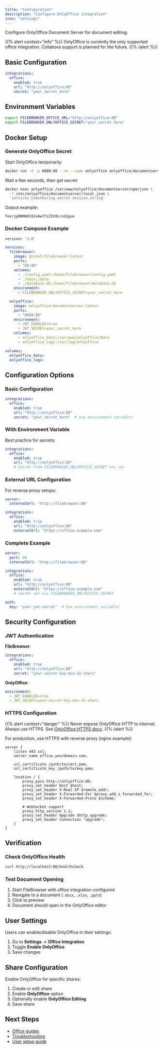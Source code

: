 ```yaml
---
title: "Configuration"
description: "Configure OnlyOffice integration"
icon: "settings"
---
```


Configure OnlyOffice Document Server for document editing.

{{% alert context="info" %}}
OnlyOffice is currently the only supported office integration. Collabora support is planned for the future.
{{% /alert %}}

## Basic Configuration

```yaml
integrations:
  office:
    enabled: true
    url: "http://onlyoffice:80"
    secret: "your_secret_here"
```

## Environment Variables

```bash
export FILEBROWSER_OFFICE_URL="http://onlyoffice:80"
export FILEBROWSER_ONLYOFFICE_SECRET="your_secret_here"
```

## Docker Setup

### Generate OnlyOffice Secret

Start OnlyOffice temporarily:

```bash
docker run -d -p 8080:80 --rm --name onlyoffice onlyoffice/documentserver
```

Wait a few seconds, then get secret:

```bash
docker exec onlyoffice /var/www/onlyoffice/documentserver/npm/json \
  -f /etc/onlyoffice/documentserver/local.json \
  'services.CoAuthoring.secret.session.string'
```

Output example:
```
TevrjpRNMmKC0JxAwY7iZ2VXLrvG1gue
```

### Docker Compose Example

```yaml
version: '3.8'

services:
  filebrowser:
    image: gtstef/filebrowser:latest
    ports:
      - "80:80"
    volumes:
      - ./config.yaml:/home/filebrowser/config.yaml
      - ./data:/data
      - ./database.db:/home/filebrowser/database.db
    environment:
      - FILEBROWSER_ONLYOFFICE_SECRET=your_secret_here

  onlyoffice:
    image: onlyoffice/documentserver:latest
    ports:
      - "8080:80"
    environment:
      - JWT_ENABLED=true
      - JWT_SECRET=your_secret_here
    volumes:
      - onlyoffice_data:/var/www/onlyoffice/Data
      - onlyoffice_logs:/var/log/onlyoffice

volumes:
  onlyoffice_data:
  onlyoffice_logs:
```

## Configuration Options

### Basic Configuration

```yaml
integrations:
  office:
    enabled: true
    url: "http://onlyoffice:80"
    secret: "your_secret_here"  # Use environment variable!
```

### With Environment Variable

Best practice for secrets:

```yaml
integrations:
  office:
    enabled: true
    url: "http://onlyoffice:80"
    # Secret from FILEBROWSER_ONLYOFFICE_SECRET env var
```

### External URL Configuration

For reverse proxy setups:

```yaml
server:
  internalUrl: "http://filebrowser:80"

integrations:
  office:
    enabled: true
    url: "http://onlyoffice:80"
    externalUrl: "https://office.example.com"
```

### Complete Example

```yaml
server:
  port: 80
  internalUrl: "http://filebrowser:80"

integrations:
  office:
    enabled: true
    url: "http://onlyoffice:80"
    externalUrl: "https://office.example.com"
    # secret set via FILEBROWSER_ONLYOFFICE_SECRET

auth:
  key: "your-jwt-secret"  # Use environment variable!
```

## Security Configuration

### JWT Authentication

**FileBrowser**:
```yaml
integrations:
  office:
    enabled: true
    url: "http://onlyoffice:80"
    secret: "your-secret-key-min-32-chars"
```

**OnlyOffice**:
```yaml
environment:
  - JWT_ENABLED=true
  - JWT_SECRET=your-secret-key-min-32-chars
```

### HTTPS Configuration

{{% alert context="danger" %}}
Never expose OnlyOffice HTTP to internet. Always use HTTPS. See [OnlyOffice HTTPS docs](https://helpcenter.onlyoffice.com/installation/groups-https-docker.aspx).
{{% /alert %}}

For production, use HTTPS with reverse proxy (nginx example):

```nginx
server {
    listen 443 ssl;
    server_name office.yourdomain.com;

    ssl_certificate /path/to/cert.pem;
    ssl_certificate_key /path/to/key.pem;

    location / {
        proxy_pass http://onlyoffice:80;
        proxy_set_header Host $host;
        proxy_set_header X-Real-IP $remote_addr;
        proxy_set_header X-Forwarded-For $proxy_add_x_forwarded_for;
        proxy_set_header X-Forwarded-Proto $scheme;
        
        # WebSocket support
        proxy_http_version 1.1;
        proxy_set_header Upgrade $http_upgrade;
        proxy_set_header Connection "upgrade";
    }
}
```

## Verification

### Check OnlyOffice Health

```bash
curl http://localhost:80/healthcheck
```

### Test Document Opening

1. Start FileBrowser with office integration configured
2. Navigate to a document (`.docx`, `.xlsx`, `.pptx`)
3. Click to preview
4. Document should open in the OnlyOffice editor

## User Settings

Users can enable/disable OnlyOffice in their settings:

1. Go to **Settings** → **Office Integration**
2. Toggle **Enable OnlyOffice**
3. Save changes

## Share Configuration

Enable OnlyOffice for specific shares:

1. Create or edit share
2. Enable **OnlyOffice** option
3. Optionally enable **OnlyOffice Editing**
4. Save share

## Next Steps

- [Office guides](/docs/integrations/office/guides/)
- [Troubleshooting](/docs/integrations/office/troubleshooting/)
- [User setup guide](/docs/user-guides/office-setup/)
